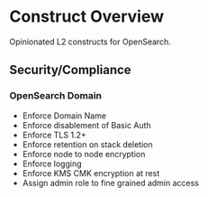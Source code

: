 # Construct Overview

Opinionated L2 constructs for OpenSearch.

## Security/Compliance

### OpenSearch Domain
* Enforce Domain Name
* Enforce disablement of Basic Auth
* Enforce TLS 1.2+
* Enforce retention on stack deletion
* Enforce node to node encryption
* Enforce logging
* Enforce KMS CMK encryption at rest
* Assign admin role to fine grained admin access